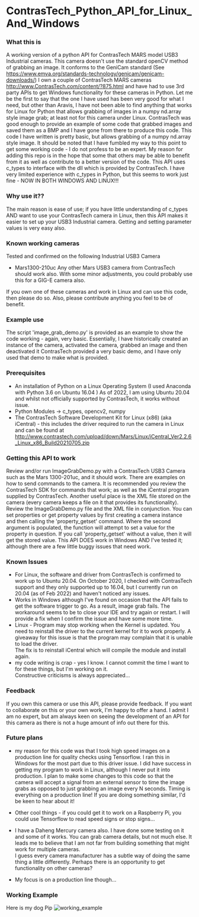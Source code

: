 # ContrasTech_Python_API_for_Linux_And_Windows
### What this is
A working version of a python API for ContrasTech MARS model USB3 Industrial cameras.  This camera doesn't use the standard openCV method of grabbing an image.  It conforms to the 
GeniCam standard (See https://www.emva.org/standards-technology/genicam/genicam-downloads/) I own a couple of ContrasTech 
MARS cameras http://www.ContrasTech.com/content/?875.html and have had to use 3rd party APIs to get Windows functionality 
for these cameras in Python.  Let me be the first to say that the one I have used has been very good for what I need, but 
other than Aravis, I have not been able to find anything that works for Linux for Python that allows grabbing of images 
in a numpy nd.array style image grab; at least not for this camera under Linux.  ContrasTech was good enough to 
provide an example of some code that grabbed images and saved them as a BMP and I have gone from there to produce this
code.  This code I have written is pretty basic, but allows grabbing of a numpy nd.array style image.  It should be 
noted that I have fumbled my way to this point to get some working code - I do not profess to be an expert.  My reason 
for adding this repo is in the hope that some that others may be able to benefit from it as well as contribute to a better 
version of the code.  This API uses c_types to interface with the dll which is provided by ContrasTech.  I have very 
limited experience with c_types in Python, but this seems to work just fine - NOW IN BOTH WINDOWS AND LINUX!!!

### Why use it??
The main reason is ease of use; if you have little understanding of c_types AND want to use your ContrasTech camera in Linux, then this API makes it easier to set 
up your USB3 Industrial camera.  Getting and setting parameter values is very easy also.  

### Known working cameras 
Tested and confirmed on the following Industrial USB3 Camera
- Mars1300-210uc
Any other Mars USB3 camera from ContrasTech should work also.
With some minor adjustments, you could probably use this for a GIG-E camera also.

If you own one of these cameras and work in Linux and can use this code, then please do so.  Also, please contribute anything you feel to be of benefit.
### Example use
The script 'image_grab_demo.py' is provided as an example to show the code working - again, very basic.
Essentially, I have historically created an instance of the camera, activated the camera, grabbed an image and then deactivated it
ContrasTech provided a very basic demo, and I have only used that demo to make what is provided. 

### Prerequisites
- An installation of Python on a Linux Operating System (I used Anaconda with Python 3.6 on Ubuntu 16.04  ) As of 2022, I am 
using Ubuntu 20.04 and whilst not officially supported by ContrasTech, it works without issue.
- Python Modules -> c_types, opencv2, numpy
- The ContrasTech Software Development Kit for Linux (x86) (aka iCentral) - this includes the driver required to run the 
camera in Linux and can be found at http://www.contrastech.com/upload/down/Mars/Linux/iCentral_Ver2.2.6_Linux_x86_Build20210705.zip

### Getting this API to work
Review and/or run ImageGrabDemo.py with a ContrasTech USB3 Camera such as the Mars 1300-201uc, and it should work.  There
are examples on how to send commands to the camera.  It is recommended you review the ContrasTech SDK for commands that 
work; as well as the iCentral program supplied by ContrasTech.  Another useful place is the XML file stored on the camera (every camera keeps a file on it that provides its 
functionality).  Review the ImageGrabDemo.py file and the XML file in conjunction.  You can set properties or get property 
values by first creating a camera instance and then calling the 'property_getset' command.  Where the second argument 
is populated, the function will attempt to set a value for the property in question.  If you call 'property_getset' without a value, then it will get 
the stored value.  This API DOES work in Windows AND I've tested it; although there are a few little buggy issues that need work.


### Known Issues
- For Linux, the software and driver from ContrasTech is confirmed to work up to Ubuntu 20.04.  On October 2020, I checked with 
ContrasTech support and they only supported up to 16.04, but I currently run on 20.04 (as of Feb 2022) and haven't noticed any issues. 
- Works in Windows although I've found on occasion that the API fails to get the software trigger to go.  As a result, 
image grab fails.  The workaround seems to be to close your IDE and try again or restart.  I will provide a fix when I confirm
the issue and have some more time.
- Linux - Program may stop working when the Kernel is updated.  You need to reinstall the driver to the current kernel 
for it to work properly.  A giveaway for this issue is that the program may complain that it is unable to load the driver.  
The fix is to reinstall iCentral which will compile the module and install again. 
- my code writing is crap - yes I know.  I cannot commit the time I want to for these things, but I'm working on it.  
Constructive criticisms is always appreciated...

### Feedback
If you own this camera or use this API, please provide feedback.  If you want to collaborate on this or your own work, 
I'm happy to offer a hand.  I admit I am no expert, but am always keen on seeing the development of an API for this 
camera as there is not a huge amount of info out there for this.

### Future plans
- my reason for this code was that I took high speed images on a production line for quality checks using Tensorflow.  I
ran this in Windows for the most part due to this driver issue.  I did have success in getting my program to 
work in Linux, although I never put it into production.  I plan to make some changes to this code so that the camera will 
accept a signal from an external sensor to time the image grabs as opposed to just grabbing an image every
N seconds.  Timing is everything on a production line!  If you are doing something similar, I'd be keen to hear about it!

- Other cool things - if you could get it to work on a Raspberry Pi, you could use Tensorflow to read speed signs or stop signs...
- I have a Daheng Mercury camera also.  I have done some testing on it and some of it works.  You can grab camera details,
but not much else. It leads me to believe that I am not far from building something that might work for multiple cameras.  
I guess every camera manufacturer has a subtle way of doing the same thing a little differently.  Perhaps there is an 
opportunity to get functionality on other cameras? 
- My focus is on a production line though...

### Working Example
Here is my dog Pip
![working_example](https://user-images.githubusercontent.com/10386637/43674828-ce240cb2-981c-11e8-9265-56a9268cf157.png)


